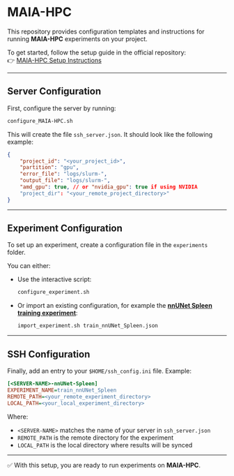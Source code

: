 # MAIA-HPC

This repository provides configuration templates and instructions for running **MAIA-HPC** experiments on your project.  

To get started, follow the setup guide in the official repository:  
👉 [MAIA-HPC Setup Instructions](https://github.com/kthcloud/MAIA/tree/master/MAIA-HPC)

---

## Server Configuration

First, configure the server by running:

```bash
configure_MAIA-HPC.sh
```

This will create the file `ssh_server.json`. It should look like the following example:

```json
{
    "project_id": "<your_project_id>",
    "partition": "gpu",
    "error_file": "logs/slurm-",
    "output_file": "logs/slurm-",
    "amd_gpu": true, // or "nvidia_gpu": true if using NVIDIA
    "project_dir": "<your_remote_project_directory>"
}
```

---

## Experiment Configuration

To set up an experiment, create a configuration file in the `experiments` folder.  

You can either:
- Use the interactive script:
  ```bash
  configure_experiment.sh
  ```
- Or import an existing configuration, for example the [**nnUNet Spleen training experiment**](./train_nnUNet_Spleen.json):
  ```bash
  import_experiment.sh train_nnUNet_Spleen.json
  ```

---

## SSH Configuration

Finally, add an entry to your `$HOME/ssh_config.ini` file. Example:

```ini
[<SERVER-NAME>-nnUNet-Spleen]
EXPERIMENT_NAME=train_nnUNet_Spleen
REMOTE_PATH=<your_remote_experiment_directory>
LOCAL_PATH=<your_local_experiment_directory>
```

Where:
- `<SERVER-NAME>` matches the name of your server in `ssh_server.json`
- `REMOTE_PATH` is the remote directory for the experiment
- `LOCAL_PATH` is the local directory where results will be synced

---

✅ With this setup, you are ready to run experiments on **MAIA-HPC**.